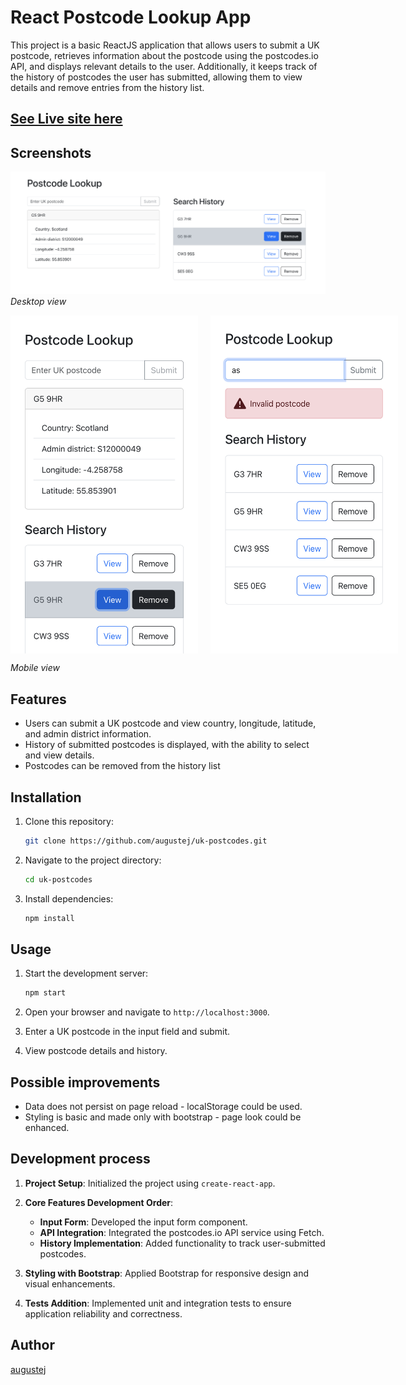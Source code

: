 # React Postcode Lookup App

This project is a basic ReactJS application that allows users to submit a UK postcode, retrieves information about the postcode using the postcodes.io API, and displays relevant details to the user. Additionally, it keeps track of the history of postcodes the user has submitted, allowing them to view details and remove entries from the history list.

## [See Live site here](https://augustej.github.io/uk-postcodes)

## Screenshots

![Desktop screenshot](public/screenshots/desktop-scr.png)
_Desktop view_

<div style="display: flex; gap: 20px;">
   <img src="public/screenshots/mobile-scr.png" alt="Mobile screenshot" width="300">
   <img src="public/screenshots/mobile-error-scr.png" alt="Mobile screenshot with error" width="300">
</div>

_Mobile view_

## Features

- Users can submit a UK postcode and view country, longitude, latitude, and admin district information.
- History of submitted postcodes is displayed, with the ability to select and view details.
- Postcodes can be removed from the history list

## Installation

1. Clone this repository:

   ```bash
   git clone https://github.com/augustej/uk-postcodes.git
   ```

2. Navigate to the project directory:

   ```bash
   cd uk-postcodes
   ```

3. Install dependencies:

   ```bash
   npm install
   ```

## Usage

1. Start the development server:

   ```bash
   npm start
   ```

2. Open your browser and navigate to `http://localhost:3000`.

3. Enter a UK postcode in the input field and submit.

4. View postcode details and history.

## Possible improvements

- Data does not persist on page reload - localStorage could be used.
- Styling is basic and made only with bootstrap - page look could be enhanced.

## Development process

1. **Project Setup**: Initialized the project using `create-react-app`.

2. **Core Features Development Order**:

   - **Input Form**: Developed the input form component.
   - **API Integration**: Integrated the postcodes.io API service using Fetch.
   - **History Implementation**: Added functionality to track user-submitted postcodes.

3. **Styling with Bootstrap**: Applied Bootstrap for responsive design and visual enhancements.

4. **Tests Addition**: Implemented unit and integration tests to ensure application reliability and correctness.

## Author

[augustej](https://augustej.github.io/)
